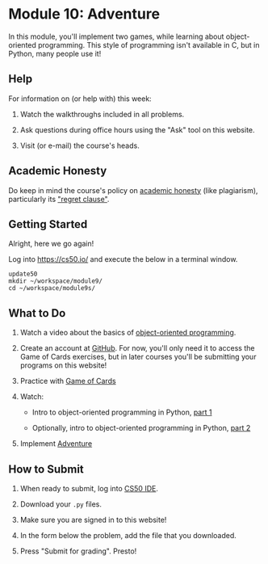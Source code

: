# Module 10: Adventure

In this module, you'll implement two games, while learning about object-oriented programming. This style of programming isn't available in C, but in Python, many people use it!

## Help

For information on (or help with) this week:

1. Watch the walkthroughs included in all problems.

4. Ask questions during office hours using the "Ask" tool on this website.

5. Visit (or e-mail) the course's heads.

## Academic Honesty

Do keep in mind the course's policy on [academic honesty](/syllabus#academic_honesty) (like plagiarism), particularly its ["regret clause"](/syllabus#regret).

## Getting Started

Alright, here we go again!

Log into <https://cs50.io/> and execute the below in a terminal window.

    update50
    mkdir ~/workspace/module9/
    cd ~/workspace/module9s/

## What to Do

1. Watch a video about the basics of [object-oriented programming](https://www.youtube.com/watch?v=apACNr7DC_s).

2. Create an account at [GitHub](https://github.com/join). For now, you'll only need it to access the Game of Cards exercises, but in later courses you'll be submitting your programs on this website!

3. Practice with [Game of Cards](https://lab.cs50.io/uva/cs50x/master/problems/cards/lab)

1. Watch:

    - Intro to object-oriented programming in Python, [part 1](https://www.youtube.com/watch?v=wYYzteRKU7U)

    - Optionally, intro to object-oriented programming in Python, [part 2](https://www.youtube.com/watch?v=wYYzteRKU7U)

4. Implement [Adventure](/problems/adventure)

## How to Submit

1. When ready to submit, log into [CS50 IDE](https://cs50.io/).

2. Download your `.py` files.

3. Make sure you are signed in to this website!

4. In the form below the problem, add the file that you downloaded.

5. Press "Submit for grading". Presto!
